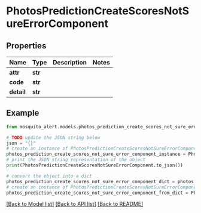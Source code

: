 # PhotosPredictionCreateScoresNotSureErrorComponent


## Properties

Name | Type | Description | Notes
------------ | ------------- | ------------- | -------------
**attr** | **str** |  | 
**code** | **str** |  | 
**detail** | **str** |  | 

## Example

```python
from mosquito_alert.models.photos_prediction_create_scores_not_sure_error_component import PhotosPredictionCreateScoresNotSureErrorComponent

# TODO update the JSON string below
json = "{}"
# create an instance of PhotosPredictionCreateScoresNotSureErrorComponent from a JSON string
photos_prediction_create_scores_not_sure_error_component_instance = PhotosPredictionCreateScoresNotSureErrorComponent.from_json(json)
# print the JSON string representation of the object
print(PhotosPredictionCreateScoresNotSureErrorComponent.to_json())

# convert the object into a dict
photos_prediction_create_scores_not_sure_error_component_dict = photos_prediction_create_scores_not_sure_error_component_instance.to_dict()
# create an instance of PhotosPredictionCreateScoresNotSureErrorComponent from a dict
photos_prediction_create_scores_not_sure_error_component_from_dict = PhotosPredictionCreateScoresNotSureErrorComponent.from_dict(photos_prediction_create_scores_not_sure_error_component_dict)
```
[[Back to Model list]](../README.md#documentation-for-models) [[Back to API list]](../README.md#documentation-for-api-endpoints) [[Back to README]](../README.md)


